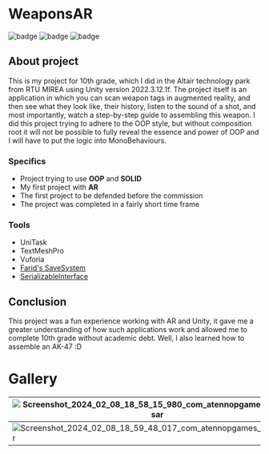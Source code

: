 # WeaponsAR

![badge](https://img.shields.io/static/v1?label=Engine&message=Unity&color=black&style=for-the-badge)
![badge](https://img.shields.io/static/v1?label=Language&message=C%23&color=blueviolet&style=for-the-badge)
![badge](https://img.shields.io/static/v1?label=Platform&message=Android&color=green&style=for-the-badge)

## About project

This is my project for 10th grade, which I did in the Altair technology park from RTU MIREA using Unity version 2022.3.12.1f. The project itself is an application in which you can scan weapon tags in augmented reality, and then see what they look like, their history, listen to the sound of a shot, and most importantly, watch a step-by-step guide to assembling this weapon. I did this project trying to adhere to the OOP style, but without composition root it will not be possible to fully reveal the essence and power of OOP and I will have to put the logic into MonoBehaviours.

### Specifics
 - Project trying to use **OOP** and **SOLID**
 - My first project with **AR**
 - The first project to be defended before the commission
 - The project was completed in a fairly short time frame
 
### Tools
 - UniTask
 - TextMeshPro
 - Vuforia
 - [Farid's SaveSystem](https://github.com/Farid357/Save-System)
 - [SerializableInterface](https://github.com/Thundernerd/Unity3D-SerializableInterface)
 
 ## Conclusion
 
This project was a fun experience working with AR and Unity, it gave me a greater understanding of how such applications work and allowed me to complete 10th grade without academic debt. Well, I also learned how to assemble an AK-47 :D

# Gallery

|![Screenshot_2024_02_08_18_58_15_980_com_atennopgames_weaponsar](https://github.com/Atennop1/WeaponsAR/assets/73060890/2488c494-5beb-4a06-aec2-e601341c0ed9) | ![Screenshot_2024_02_08_18_58_33_270_com_atennopgames_weaponsar](https://github.com/Atennop1/WeaponsAR/assets/73060890/4bb3b75b-b8e6-499f-ad8a-6de2733f5d48) | ![Screenshot_2024_02_08_18_59_09_536_com_atennopgames_weaponsar](https://github.com/Atennop1/WeaponsAR/assets/73060890/8395fa92-3c89-4dde-a0ad-93b88014c825) |
| - | - | - |
| ![Screenshot_2024_02_08_18_59_48_017_com_atennopgames_weaponsar](https://github.com/Atennop1/WeaponsAR/assets/73060890/746fbb71-5da3-4486-8a04-e270f3e16900) | ![Screenshot_2024_02_08_18_59_56_426_com_atennopgames_weaponsar](https://github.com/Atennop1/WeaponsAR/assets/73060890/8165206c-1234-4eb7-97ff-df0210673ef2) | ![Screenshot_2024_02_08_19_00_10_456_com_atennopgames_weaponsar](https://github.com/Atennop1/WeaponsAR/assets/73060890/139ab735-ba48-4b72-9d12-9e039814b3d0) |
